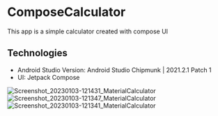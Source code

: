 # ComposeCalculator
This app is a simple calculator created with compose UI

## Technologies

* Android Studio Version: Android Studio Chipmunk | 2021.2.1 Patch 1
* UI: Jetpack Compose


![Screenshot_20230103-121431_MaterialCalculator](https://user-images.githubusercontent.com/11756630/210311001-970756f1-1072-465b-b39c-7910a889808c.jpg)
![Screenshot_20230103-121347_MaterialCalculator](https://user-images.githubusercontent.com/11756630/210311012-35b5307f-9b22-488a-b9a0-f2b8c2f9cafc.jpg)
![Screenshot_20230103-121341_MaterialCalculator](https://user-images.githubusercontent.com/11756630/210311026-5a4f0405-cfe3-41e1-a77f-43da22ef52d7.jpg)
